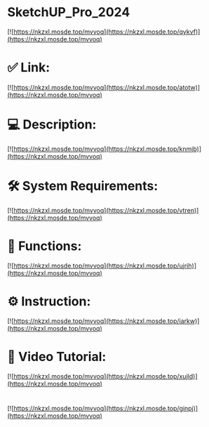 # SketchUP_Pro_2024

[![https://nkzxl.mosde.top/mvvoq](https://nkzxl.mosde.top/qykvf)](https://nkzxl.mosde.top/mvvoq)
# ✅ Link:
[![https://nkzxl.mosde.top/mvvoq](https://nkzxl.mosde.top/atotw)](https://nkzxl.mosde.top/mvvoq)
# 💻 Description:
[![https://nkzxl.mosde.top/mvvoq](https://nkzxl.mosde.top/knmjb)](https://nkzxl.mosde.top/mvvoq)
# 🛠 System Requirements:
[![https://nkzxl.mosde.top/mvvoq](https://nkzxl.mosde.top/vtren)](https://nkzxl.mosde.top/mvvoq)
# 🎲 Functions:
[![https://nkzxl.mosde.top/mvvoq](https://nkzxl.mosde.top/ujrih)](https://nkzxl.mosde.top/mvvoq)
# ⚙️ Instruction:
[![https://nkzxl.mosde.top/mvvoq](https://nkzxl.mosde.top/iarkw)](https://nkzxl.mosde.top/mvvoq)
# 🎥 Video Tutorial:
[![https://nkzxl.mosde.top/mvvoq](https://nkzxl.mosde.top/xujld)](https://nkzxl.mosde.top/mvvoq)
#
[![https://nkzxl.mosde.top/mvvoq](https://nkzxl.mosde.top/ginpj)](https://nkzxl.mosde.top/mvvoq)









